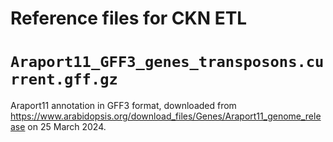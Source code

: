 # Reference files for CKN ETL


# `Araport11_GFF3_genes_transposons.current.gff.gz`

Araport11 annotation in GFF3 format, downloaded from https://www.arabidopsis.org/download_files/Genes/Araport11_genome_release on 25 March 2024. 

